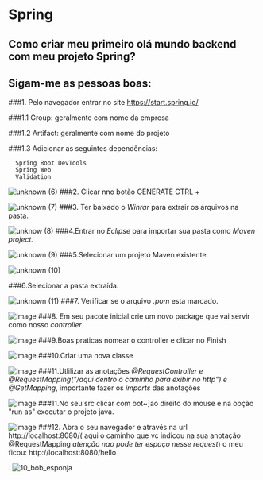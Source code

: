 # Spring
## Como criar meu primeiro olá mundo backend com meu projeto Spring? 

## Sigam-me as pessoas boas:

###1. Pelo navegador entrar no site https://start.spring.io/
  >
  ###1.1 Group: geralmente com nome da empresa
  >
  ###1.2 Artifact: geralmente com nome do projeto
  >
  ###1.3 Adicionar as seguintes dependências:
  >
      Spring Boot DevTools
      Spring Web
      Validation



![unknown (6)](https://user-images.githubusercontent.com/57760132/126806902-5454a036-4738-4df4-a1a8-6ac347457d92.png)
###2. Clicar nno botão GENERATE CTRL +

 

![unknown (7)](https://user-images.githubusercontent.com/57760132/126806915-86de57b8-84a0-4e13-9338-05da0bb78509.png)
###3. Ter baixado o *Winrar* para extrair os arquivos na pasta.


![unknow (8)](https://user-images.githubusercontent.com/57760132/126806978-462957c2-019c-4e20-b90a-a5b56b7b366f.png)
###4.Entrar no *Eclipse* para importar sua pasta como *Maven project.*

![unknown (9)](https://user-images.githubusercontent.com/57760132/126806989-fddbd0b2-464a-42aa-a05c-35ceadf83ae4.png)
###5.Selecionar um projeto Maven existente.

![unknown (10)](https://user-images.githubusercontent.com/57760132/126806997-9cd37116-36b8-4fde-8dc9-43c7cc881d0e.png)


###6.Selecionar a pasta extraída.


![unknown (11)](https://user-images.githubusercontent.com/57760132/126807003-12aec31f-70e3-4052-b2f8-43f19fad3c30.png)
###7. Verificar se o arquivo *.pom* esta marcado.

![image](https://user-images.githubusercontent.com/57760132/126812304-eddd8aa5-35ac-48ef-883d-368488c07d19.png)
###8. Em seu pacote inicial crie um novo package que vai servir como nosso *controller*

![image](https://user-images.githubusercontent.com/57760132/126807308-758b4147-a858-4ece-a0da-042a1737fe28.png)
###9.Boas praticas nomear o controller e clicar no Finish


![image](https://user-images.githubusercontent.com/57760132/126807359-17757a75-c493-473e-84b9-4b884bbc75be.png)
###10.Criar uma nova classe


![image](https://user-images.githubusercontent.com/57760132/126807904-784e40c9-9d3c-47d8-9c32-199db65e309b.png)
###11.Utlilizar as anotações *@RequestController e @RequestMapping("/aqui dentro o caminho para exibir no http") e @GetMapping*, importante fazer os *imports* das anotações

![image](https://user-images.githubusercontent.com/57760132/126809372-1caf9173-ca91-42e4-8d79-395058b4ae4a.png)
###11.No seu src clicar com bot~]ao direito do mouse e na opção "run as" executar o projeto java.

![image](https://user-images.githubusercontent.com/57760132/126809939-8a56f736-a8ae-4673-92db-a9740c0dd379.png)
###12. Abra o seu navegador e através na url http://localhost:8080/( aqui o caminho que vc indicou na sua anotação @RequestMapping *atenção nao pode ter espaço nesse request*) o meu ficou: http://localhost:8080/hello 

.
![10_bob_esponja](https://user-images.githubusercontent.com/57760132/126813685-a5ec5b03-8761-4b82-a6a8-db5e2faa3de2.gif)



